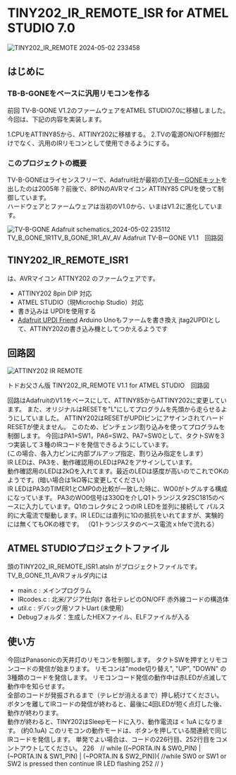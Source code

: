 # TINY202_IR_REMOTE_ISR for ATMEL STUDIO 7.0
![TINY202_IR_REMOTE 2024-05-02 233458](https://github.com/todopapa/TINY202_IR_REMOTE_ISR/assets/16860878/7a59901e-49d1-468d-9323-dc31d36176b7)

## はじめに
### TB-B-GONEをベースに汎用リモコンを作る
前回 TV-B-GONE V1.2のファームウェアをATMEL STUDIO7.0に移植しました。
今回は、下記の内容を実装します。

1.CPUをATTINY85から、ATTINY202に移植する。
2.TVの電源ON/OFF制御だけでなく、汎用のIRリモコンとして使用できるようにする。

### このプロジェクトの概要
TV-B-GONEはライセンスフリーで、Adafruit社が最初の[TV-BーGONEキット](https://www.adafruit.com/product/73)を出したのは2005年？前後で、8PINのAVRマイコン ATTINY85 CPUを使って制御しています。  
ハードウェアとファームウェアは当初のV1.0から、いまはV1.2に進化しています。  

![TV-B-GONE Adafruit schematics_2024-05-02 235112](https://github.com/todopapa/TINY202_IR_REMOTE_ISR/assets/16860878/751ad074-005d-4b4e-a7a8-8ae2165690f8)TV_B_GONE_1R1TV_B_GONE_1R1_AV_AV
Adafruit TV-BーGONE V1.1　回路図

## **TINY202_IR_REMOTE_ISR1**

は、AVRマイコン ATTNY202 のファームウェアです。  

* ATTINY202 8pin DIP 対応  
* ATMEL STUDIO（現Microchip Studio）対応  
* 書き込みは UPDIを使用する  
* [Adafruit UPDI Friend]([https://www.instructables.com/How-to-Program-an-Attiny85-From-an-Arduino-Uno/](https://learn.adafruit.com/adafruit-updi-friend/overview))  
   Arduino Unoもファームを書き換え jtag2UPDIとして、ATTINY202の書き込み機としてつかえるようです  

## 回路図

![ATTINY202 IR REMOTE ](https://github.com/todopapa/TINY202_IR_REMOTE_ISR/assets/16860878/8d0a1272-e935-4369-9447-d28aac719b77)

トドお父さん版 TINY202_IR_REMOTE V1.1 for ATMEL STUDIO　回路図  

回路はAdafruitのV1.1をベースにして、ATTINY85からATTINY202に変更しています。
また、オリジナルはRESETを"L"にしてプログラムを先頭から走らせるようにしていました。
ATTINY202はRESETがUPDIピンにアサインされてハードRESETが使えません。
このため、ピンチェンジ割り込みを使ってプログラムを制御します。
今回はPA1=SW1，PA6=SW2、PA7=SW0として、タクトSWを3つ実装して３種のIRコードを発信できるようにしています。  
(この場合、各入力ピンに内部プルアップ指定、割り込み指定をします）  
IR LEDは、PA3を、動作確認用のLEDはPA2をアサインしています。  
動作確認用のLEDは2kΩを入れてます。最近のLEDは感度が高いのでこれでOKのようです。(暗い場合は1kΩ等に変更してください）  
IR LEDはPA3のTIMER1とCMP0の比較が一致した時に、WO0がトグルする構成になっています。
PA3のWO0信号は330Ωを介しQ1トランジスタ2SC1815のベースに入力しています。Q1のコレクタに２つのIR LEDを並列に接続して
パルス的に大電流で駆動します。IR LEDには直列に1Ωの抵抗をいれてますが、実験的には無くてもOKの様です。
（Q1トランジスタのベース電流ｘhfeで流れる）  

## ATMEL STUDIOプロジェクトファイル

頭のTINY202_IR_REMOTE_ISR1.atsln がプロジェクトファイルです。TV_B_GONE_11_AVRフォルダ内には  
* main.c : メインプログラム  
* IRcodes.c : 北米/アジア仕向け 各社テレビのON/OFF 赤外線コードの構造体  
* util.c : デバッグ用ソフトUart (未使用）  
* Debugフォルダ：生成したHEXファイル、ELFファイルが入る  

## 使い方
今回はPanasonicの天井灯のリモコンを制御します。
タクトSWを押すとリモコンコードの発信が始まります。
リモコンは"mode切り替え", "UP", "DOWN" の3種類のコードを発信します。
リモコンコード発信の動作中は赤LEDが点滅して動作中を知らせます。  
全部のコードが発振されるまで（テレビが消えるまで）押し続けてください。  
ボタンを離してIRコードの発信が終わると、最後に4回LEDが短く点灯した後、動作が終わります。  
動作が終わると、TINY202はSleepモードに入り、動作電流は < 1uA になります。 (約0.1uA)
このリモコンの動作モードは、ボタンを押している間連続で同じIRコードを発信します。
単発でよい場合は、コードの226行目、252行目をコメントアウトしてください。
226　// while ((~PORTA.IN & SW0_PIN) | (~PORTA.IN & SW1_PIN) | (~PORTA.IN & SW2_PIN)){ //while SW0 or SW1 or SW2 is pressed then continue IR LED flashing
252 //	}
